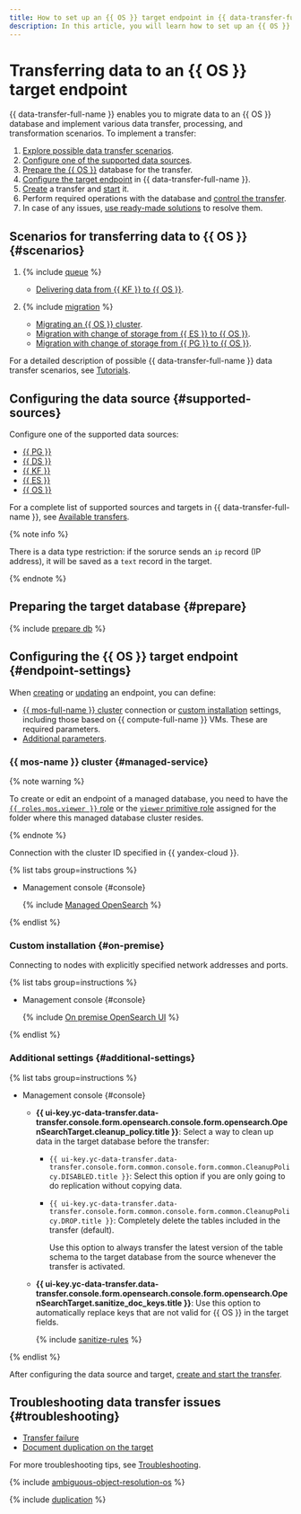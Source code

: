 ```yaml
---
title: How to set up an {{ OS }} target endpoint in {{ data-transfer-full-name }}
description: In this article, you will learn how to set up an {{ OS }} target endpoint in {{ data-transfer-full-name }}.
---
```

# Transferring data to an {{ OS }} target endpoint

{{ data-transfer-full-name }} enables you to migrate data to an {{ OS }} database and implement various data transfer, processing, and transformation scenarios. To implement a transfer:

1. [Explore possible data transfer scenarios](#scenarios).
1. [Configure one of the supported data sources](#supported-sources).
1. [Prepare the {{ OS }}](#prepare) database for the transfer.
1. [Configure the target endpoint](#endpoint-settings) in {{ data-transfer-full-name }}.
1. [Create](../../transfer.md#create) a transfer and [start](../../transfer.md#activate) it.
1. Perform required operations with the database and [control the transfer](../../monitoring.md).
1. In case of any issues, [use ready-made solutions](#troubleshooting) to resolve them.

## Scenarios for transferring data to {{ OS }} {#scenarios}

1. {% include [queue](../../../../_includes/data-transfer/scenario-captions/queue.md) %}
   
   * [Delivering data from {{ KF }} to {{ OS }}](../../../tutorials/mkf-to-mos.md).

1. {% include [migration](../../../../_includes/data-transfer/scenario-captions/migration.md) %}
    * [Migrating an {{ OS }} cluster](../../../tutorials/os-to-mos.md).
    * [Migration with change of storage from {{ ES }} to {{ OS }}](../../../tutorials/mes-to-mos.md).
    * [Migration with change of storage from {{ PG }} to {{ OS }}](../../../tutorials/postgresql-to-opensearch.md).

For a detailed description of possible {{ data-transfer-full-name }} data transfer scenarios, see [Tutorials](../../../tutorials/index.md).

## Configuring the data source {#supported-sources}

Configure one of the supported data sources:

* [{{ PG }}](../source/postgresql.md)
* [{{ DS }}](../source/data-streams.md)
* [{{ KF }}](../source/kafka.md)
* [{{ ES }}](../source/elasticsearch.md)
* [{{ OS }}](../source/opensearch.md)

For a complete list of supported sources and targets in {{ data-transfer-full-name }}, see [Available transfers](../../../transfer-matrix.md).

{% note info %}

There is a data type restriction: if the sorurce sends an `ip` record (IP address), it will be saved as a `text` record in the target.

{% endnote %}

## Preparing the target database {#prepare}

{% include [prepare db](../../../../_includes/data-transfer/endpoints/targets/opensearch-prepare.md) %}

## Configuring the {{ OS }} target endpoint {#endpoint-settings}

When [creating](../index.md#create) or [updating](../index.md#update) an endpoint, you can define:

* [{{ mos-full-name }} cluster](#managed-service) connection or [custom installation](#on-premise) settings, including those based on {{ compute-full-name }} VMs. These are required parameters.
* [Additional parameters](#additional-settings).


### {{ mos-name }} cluster {#managed-service}


{% note warning %}

To create or edit an endpoint of a managed database, you need to have the [`{{ roles.mos.viewer }}` role](../../../../managed-opensearch/security/index.md#mos-viewer) or the [`viewer` primitive role](../../../../iam/roles-reference.md#viewer) assigned for the folder where this managed database cluster resides.

{% endnote %}


Connection with the cluster ID specified in {{ yandex-cloud }}.

{% list tabs group=instructions %}

- Management console {#console}

    {% include [Managed OpenSearch](../../../../_includes/data-transfer/necessary-settings/ui/managed-opensearch.md) %}

{% endlist %}


### Custom installation {#on-premise}

Connecting to nodes with explicitly specified network addresses and ports.

{% list tabs group=instructions %}

- Management console {#console}

    {% include [On premise OpenSearch UI](../../../../_includes/data-transfer/necessary-settings/ui/on-premise-opensearch.md) %}

{% endlist %}

### Additional settings {#additional-settings}

{% list tabs group=instructions %}

- Management console {#console}

    * **{{ ui-key.yc-data-transfer.data-transfer.console.form.opensearch.console.form.opensearch.OpenSearchTarget.cleanup_policy.title }}**: Select a way to clean up data in the target database before the transfer:

        * `{{ ui-key.yc-data-transfer.data-transfer.console.form.common.console.form.common.CleanupPolicy.DISABLED.title }}`: Select this option if you are only going to do replication without copying data.

        * `{{ ui-key.yc-data-transfer.data-transfer.console.form.common.console.form.common.CleanupPolicy.DROP.title }}`: Completely delete the tables included in the transfer (default).

            Use this option to always transfer the latest version of the table schema to the target database from the source whenever the transfer is activated.

    * **{{ ui-key.yc-data-transfer.data-transfer.console.form.opensearch.console.form.opensearch.OpenSearchTarget.sanitize_doc_keys.title }}**: Use this option to automatically replace keys that are not valid for {{ OS }} in the target fields.

        {% include [sanitize-rules](../../../../_includes/data-transfer/necessary-settings/ui/es-os-sanitize-rules.md) %}

{% endlist %}

After configuring the data source and target, [create and start the transfer](../../transfer.md#create).

## Troubleshooting data transfer issues {#troubleshooting}

* [Transfer failure](#ambiguous-resolution-es)
* [Document duplication on the target](#duplication)

For more troubleshooting tips, see [Troubleshooting](../../../troubleshooting/index.md).

{% include [ambiguous-object-resolution-os](../../../../_includes/data-transfer/troubles/elastic-opensearch/ambiguous-object-resolution-os.md) %}

{% include [duplication](../../../../_includes/data-transfer/troubles/elastic-opensearch/duplication.md) %}


